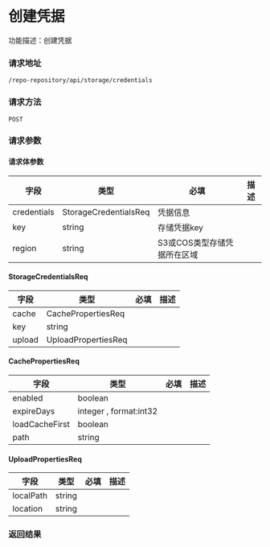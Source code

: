 # 创建凭据
功能描述：创建凭据

### 请求地址
```
/repo-repository/api/storage/credentials
```

### 请求方法
`POST`
### 请求参数



#### 请求体参数
| 字段 | 类型 | 必填 | 描述 |
| -------- | -------- | -------- | -------- |
| credentials     | StorageCredentialsReq   | 凭据信息 |
| key     | string   | 存储凭据key |
| region     | string   | S3或COS类型存储凭据所在区域 |
#### StorageCredentialsReq

| 字段 | 类型 | 必填 | 描述 |
| -------- | -------- | -------- | -------- |
| cache     | CachePropertiesReq   |  |
| key     | string   |  |
| upload     | UploadPropertiesReq   |  |
#### CachePropertiesReq

| 字段 | 类型 | 必填 | 描述 |
| -------- | -------- | -------- | -------- |
| enabled     | boolean   |  |
| expireDays     | integer , format:int32  |  |
| loadCacheFirst     | boolean   |  |
| path     | string   |  |
#### UploadPropertiesReq

| 字段 | 类型 | 必填 | 描述 |
| -------- | -------- | -------- | -------- |
| localPath     | string   |  |
| location     | string   |  |

### 返回结果

